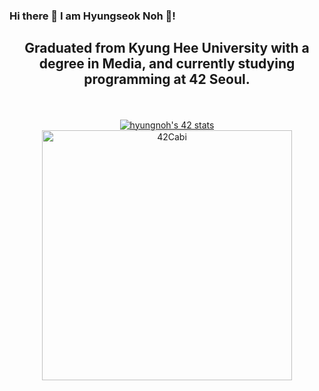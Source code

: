 ### Hi there 👋 I am Hyungseok Noh 🙂!

<div align="center">

  <h2>Graduated from Kyung Hee University with a degree in Media, and currently studying programming at 42 Seoul.</h2><br><br>
  <a href="https://github.com/YESHYUNGSEOK"><img src="https://badge42.vercel.app/api/v2/clh98lhco004608mgopay470l/stats?cursusId=21&coalitionId=87" alt="hyungnoh's 42 stats" /></a>
  <a href="https://github.com/innovationacademy-kr/42cabi" >
    <img src="https://user-images.githubusercontent.com/45951630/151654792-3e064ca8-f2e6-4a13-945a-626705152957.png" width="400px" alt="42Cabi" />
  </a>
</div>
